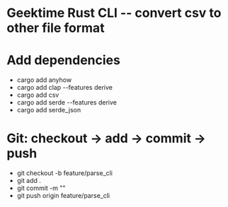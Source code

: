 # Geektime Rust CLI -- convert csv to other file format

# Add dependencies

- cargo add anyhow
- cargo add clap --features derive
- cargo add csv
- cargo add serde --features derive
- cargo add serde_json

# Git: checkout -> add -> commit -> push

- git checkout -b feature/parse_cli
- git add .
- git commit -m ""
- git push origin feature/parse_cli
